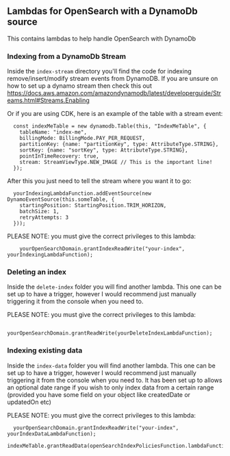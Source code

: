 ## Lambdas for OpenSearch with a DynamoDb source

This contains lambdas to help handle OpenSearch with DynamoDb

### Indexing from a DynamoDb Stream

Inside the `index-stream` directory you'll find the code for indexing remove/insert/modify stream events from DynamoDB.
If you are unsure on how to set up a dynamo stream then check this out
https://docs.aws.amazon.com/amazondynamodb/latest/developerguide/Streams.html#Streams.Enabling

Or if you are using CDK, here is an example of the table with a stream event:

```
  const indexMeTable = new dynamodb.Table(this, "IndexMeTable", {
    tableName: "index-me",
    billingMode: BillingMode.PAY_PER_REQUEST,
    partitionKey: {name: "partitionKey", type: AttributeType.STRING},
    sortKey: {name: "sortKey", type: AttributeType.STRING},
    pointInTimeRecovery: true,
    stream: StreamViewType.NEW_IMAGE // This is the important line!
  });
```

After this you just need to tell the stream where you want it to go:

```
  yourIndexingLambdaFunction.addEventSource(new DynamoEventSource(this.someTable, {
    startingPosition: StartingPosition.TRIM_HORIZON,
    batchSize: 1,
    retryAttempts: 3
  }));
```
PLEASE NOTE: you must give the correct privileges to this lambda:
```
    yourOpenSearchDomain.grantIndexReadWrite("your-index", yourIndexingLambdaFunction);
```

### Deleting an index

Inside the `delete-index` folder you will find another lambda. This one can be set up to have a trigger, however I would
recommend just manually triggering it from the console when you need to.

PLEASE NOTE: you must give the correct privileges to this lambda:
```
    yourOpenSearchDomain.grantReadWrite(yourDeleteIndexLambdaFunction);
```

### Indexing existing data

Inside the `index-data` folder you will find another lambda. This one can be set up to have a trigger, however I would
recommend just manually triggering it from the console when you need to. It has been set up to allows an optional date
range if you wish to only index data from a certain range (provided you have some field on your object like createdDate
or updatedOn etc)

PLEASE NOTE: you must give the correct privileges to this lambda:
```
  yourOpenSearchDomain.grantIndexReadWrite("your-index", yourIndexDataLambdaFunction);
  indexMeTable.grantReadData(openSearchIndexPoliciesFunction.lambdaFunction);
```
